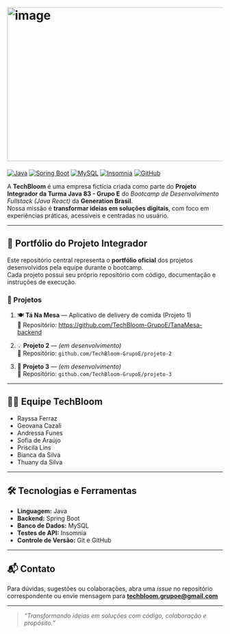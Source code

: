# <img width="929" height="359" alt="image" src="https://github.com/user-attachments/assets/2b6d7799-c7d0-4349-b6ad-64244d20d9c0" />




[![Java](https://img.shields.io/badge/Java-ED8B00?style=for-the-badge&logo=java&logoColor=white)](https://www.java.com/) 
[![Spring Boot](https://img.shields.io/badge/Spring%20Boot-6DB33F?style=for-the-badge&logo=spring&logoColor=white)](https://spring.io/projects/spring-boot) 
[![MySQL](https://img.shields.io/badge/MySQL-4479A1?style=for-the-badge&logo=mysql&logoColor=white)](https://www.mysql.com/) 
[![Insomnia](https://img.shields.io/badge/Insomnia-4000BF?style=for-the-badge&logo=insomnia&logoColor=white)](https://insomnia.rest/) 
[![GitHub](https://img.shields.io/badge/GitHub-181717?style=for-the-badge&logo=github&logoColor=white)](https://github.com/)

A **TechBloom** é uma empresa fictícia criada como parte do **Projeto Integrador da Turma Java 83 - Grupo E** do *Bootcamp de Desenvolvimento Fullstack (Java React)* da **Generation Brasil**.  
Nossa missão é **transformar ideias em soluções digitais**, com foco em experiências práticas, acessíveis e centradas no usuário.

---

## 📁 Portfólio do Projeto Integrador

Este repositório central representa o **portfólio oficial** dos projetos desenvolvidos pela equipe durante o bootcamp.  
Cada projeto possui seu próprio repositório com código, documentação e instruções de execução.

### 🚀 Projetos
1. 🍽️ **Tá Na Mesa** — Aplicativo de delivery de comida (Projeto 1)  
   🔗 Repositório: https://github.com/TechBloom-GrupoE/TanaMesa-backend

2. 💡 **Projeto 2** — *(em desenvolvimento)*  
   🔗 Repositório: `github.com/TechBloom-GrupoE/projeto-2`  

3. 🔧 **Projeto 3** — *(em desenvolvimento)*  
   🔗 Repositório: `github.com/TechBloom-GrupoE/projeto-3`

---

## 👩‍💻 Equipe TechBloom
- Rayssa Ferraz  
- Geovana Cazali  
- Andressa Funes  
- Sofia de Araújo  
- Priscila Lins  
- Bianca da Silva  
- Thuany da Silva  

---

## 🛠 Tecnologias e Ferramentas
- **Linguagem:** Java  
- **Backend:** Spring Boot  
- **Banco de Dados:** MySQL  
- **Testes de API:** Insomnia  
- **Controle de Versão:** Git e GitHub  

---

## 📬 Contato
Para dúvidas, sugestões ou colaborações, abra uma *issue* no repositório correspondente ou envie mensagem para **techbloom.grupoe@gmail.com**  

---

> *“Transformando ideias em soluções com código, colaboração e propósito.”*
